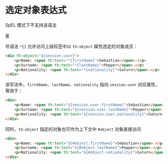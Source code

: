 # 选定对象表达式

SpEL 模式下不支持该语法

星

号语法 `*{}` 允许访问上级标签中以 `th:object` 属性选定的对象成员：

```html
<div th:object="${session.user}">
    <p>Name: <span th:text="*{firstName}">Sebastian</span>.</p>
    <p>Surname: <span th:text="*{lastName}">Pepper</span>.</p>
    <p>Nationality: <span th:text="*{nationality}">Saturn</span>.</p>
</div>
```

该写法中，`firstName`、`lastName`、`nationality` 指向 `session.user` 对应属性，等效于：

```html
<div>
    <p>Name: <span th:text="${session.user.firstName}">Sebastian</span>.</p>
    <p>Surname: <span th:text="${session.user.lastName}">Pepper</span>.</p>
    <p>Nationality: <span th:text="${session.user.nationality}">Saturn</span>.</p>
</div>
```

同时，`th:object` 指定的对象也可作为上下文中 `#object` 对象直接访问

```html
<div>
    <p>Name: <span th:text="${#object.firstName}">Sebastian</span>.</p>
    <p>Surname: <span th:text="${#object.lastName}">Pepper</span>.</p>
    <p>Nationality: <span th:text="${#object.nationality}">Saturn</span>.</p>
</div>
```

‍
